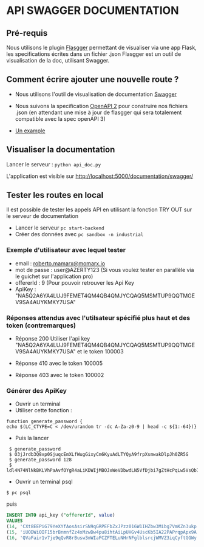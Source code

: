 # API SWAGGER DOCUMENTATION

## Pré-requis

Nous utilisons le plugin [Flasgger](https://github.com/rochacbruno/flasgger) permettant de visualiser via une app Flask, les specifications écrites dans un fichier .json
Flasgger est un outil de visualisation de la doc, utilisant Swagger.

## Comment écrire ajouter une nouvelle route ?

- Nous utilisons l'outil de visualisation de documentation [Swagger](https://swagger.io/docs/specification/2-0/basic-structure/)
- Nous suivons la specification [OpenAPI 2](https://github.com/OAI/OpenAPI-Specification/) pour construire nos fichiers .json 
(en attendant une mise à jour de flasgger qui sera totalement compatible avec la spec openAPI 3)

- [Un example](https://github.com/flasgger/flasgger/blob/master/examples/example_app.py)

## Visualiser la documentation

Lancer le serveur : `python api_doc.py`

L'application est visible sur [http://localhost:5000/documentation/swagger/](http://localhost:5000/documentation/swagger/)

## Tester les routes en local

Il est possible de tester les appels API en utilisant la fonction TRY OUT sur le serveur de documentation 
- Lancer le serveur `pc start-backend`
- Créer des données avec `pc sandbox -n industrial`

### Exemple d'utilisateur avec lequel tester 

- email : roberto.mamarx@momarx.io 
- mot de passe : user@AZERTY123 (Si vous voulez tester en parallèle via le guichet sur l'application pro)
- offererId : 9 (Pour pouvoir retrouver les Api Key
- ApiKey : "NA5Q2A6YA4LUJ9FEMET4QM4QB4QMJYCQAQ5MSMTUP9QQTMGEV9SA4AUYKMKY7USA"

###  Réponses attendus avec l'utilsateur spécifié plus haut et des token (contremarques)
- Réponse 200
Utiliser l'api key "NA5Q2A6YA4LUJ9FEMET4QM4QB4QMJYCQAQ5MSMTUP9QQTMGEV9SA4AUYKMKY7USA" et le token 100003

- Réponse 410 avec le token 100005 

- Réponse 403 avec le token 100002

### Générer des ApiKey

- Ouvrir un terminal
- Utiliser cette fonction :
```shell
function generate_password {
echo $(LC_CTYPE=C < /dev/urandom tr -dc A-Za-z0-9 | head -c ${1:-64})}
```
- Puis la lancer
```shell script
 $ generate_password
 $ O3jJrdb3Q8xp0SjuqcEmXLfWugGixyCm6KyuAdLTYQyA9frpXsmwakDlpJh0ZR5G
 $ generate_password 128
 $ ldl4N74NlNkBKLVhPaAvfOYgR4aLiKDWIjMBOJxWeVDbwdLN5VfDjbi7gZtHcPqLw5VsQb72rfPEP3THq6rhBFTZGnHIl36U5hhIFSyVGRmTqbI91ytmK61AMUSLZOb9
 ```

- Ouvrir un terminal psql
```shell script
$ pc psql
```

puis
```sql
INSERT INTO api_key ("offererId", value)
VALUES
(14, 'CXt8EEPiG79YeXYfAosAsirSN9qGRPEFbZxJPzz016W1IHZbw3Mibg7VmKZn3ukp'),
(15, 'iUODWiOIF15brBnmnfZz4xMzwDw4pu8ihtAiLpUHGv4UscKb5IA22PAPrqpApx9A'),
(16, 'QVaFair1v7je9qQvR8rBusw3mWIaFCZFTELuNHrNFglblsrcjWMVZ3iqCyftGGWy');
```
